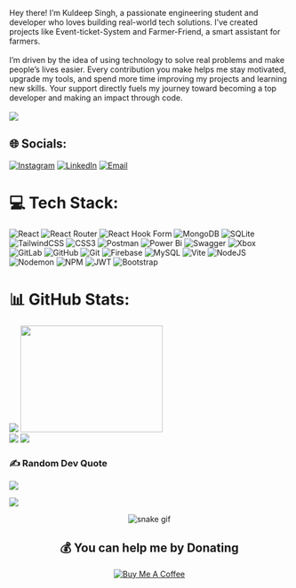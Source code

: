 Hey there! I’m Kuldeep Singh, a passionate engineering student and developer who loves building real-world tech solutions. I’ve created projects like Event-ticket-System and Farmer-Friend, a smart assistant for farmers. <br><br>I’m driven by the idea of using technology to solve real problems and make people’s lives easier. Every contribution you make helps me stay motivated, upgrade my tools, and spend more time improving my projects and learning new skills. Your support directly fuels my journey toward becoming a top developer and making an impact through code.<br><br>
<img src = "https://media.giphy.com/media/v1.Y2lkPTc5MGI3NjExMWMyZXl2cW9oN2dnYXlteWxwZ241bDVjZDZ2a205OGp4ajZrMDZ2cCZlcD12MV9naWZzX3NlYXJjaCZjdD1n/Ws6T5PN7wHv3cY8xy8/giphy.gif"/>

## 🌐 Socials:
[![Instagram](https://img.shields.io/badge/Instagram-%23E4405F.svg?logo=Instagram&logoColor=white)](https://www.instagram.com/kuldeepsingh_3536?igsh=ZTU4cjlzbTFheHNu)
[![LinkedIn](https://img.shields.io/badge/LinkedIn-%230077B5.svg?logo=linkedin&logoColor=white)](https://www.linkedin.com/in/kuldeep-singh-22429b246/)
[![Email](https://img.shields.io/badge/Email-D14836?logo=gmail&logoColor=white)](mailto:Kuldeep304057@gmail.com)

# 💻 Tech Stack:
![React](https://img.shields.io/badge/react-%2320232a.svg?style=for-the-badge&logo=react&logoColor=%2361DAFB) ![React Router](https://img.shields.io/badge/React_Router-CA4245?style=for-the-badge&logo=react-router&logoColor=white) ![React Hook Form](https://img.shields.io/badge/React%20Hook%20Form-%23EC5990.svg?style=for-the-badge&logo=reacthookform&logoColor=white) ![MongoDB](https://img.shields.io/badge/MongoDB-%234ea94b.svg?style=for-the-badge&logo=mongodb&logoColor=white) ![SQLite](https://img.shields.io/badge/sqlite-%2307405e.svg?style=for-the-badge&logo=sqlite&logoColor=white) ![TailwindCSS](https://img.shields.io/badge/tailwindcss-%2338B2AC.svg?style=for-the-badge&logo=tailwind-css&logoColor=white) ![CSS3](https://img.shields.io/badge/css3-%231572B6.svg?style=for-the-badge&logo=css3&logoColor=white) ![Postman](https://img.shields.io/badge/Postman-FF6C37?style=for-the-badge&logo=postman&logoColor=white) ![Power Bi](https://img.shields.io/badge/power_bi-F2C811?style=for-the-badge&logo=powerbi&logoColor=black) ![Swagger](https://img.shields.io/badge/-Swagger-%23Clojure?style=for-the-badge&logo=swagger&logoColor=white) ![Xbox](https://img.shields.io/badge/xbox-%23107C10.svg?style=for-the-badge&logo=xbox&logoColor=white) ![GitLab](https://img.shields.io/badge/gitlab-%23181717.svg?style=for-the-badge&logo=gitlab&logoColor=white) ![GitHub](https://img.shields.io/badge/github-%23121011.svg?style=for-the-badge&logo=github&logoColor=white) ![Git](https://img.shields.io/badge/git-%23F05033.svg?style=for-the-badge&logo=git&logoColor=white) ![Firebase](https://img.shields.io/badge/firebase-a08021?style=for-the-badge&logo=firebase&logoColor=ffcd34) ![MySQL](https://img.shields.io/badge/mysql-4479A1.svg?style=for-the-badge&logo=mysql&logoColor=white) ![Vite](https://img.shields.io/badge/vite-%23646CFF.svg?style=for-the-badge&logo=vite&logoColor=white) ![NodeJS](https://img.shields.io/badge/node.js-6DA55F?style=for-the-badge&logo=node.js&logoColor=white) ![Nodemon](https://img.shields.io/badge/NODEMON-%23323330.svg?style=for-the-badge&logo=nodemon&logoColor=%BBDEAD) ![NPM](https://img.shields.io/badge/NPM-%23CB3837.svg?style=for-the-badge&logo=npm&logoColor=white) ![JWT](https://img.shields.io/badge/JWT-black?style=for-the-badge&logo=JSON%20web%20tokens) ![Bootstrap](https://img.shields.io/badge/bootstrap-%238511FA.svg?style=for-the-badge&logo=bootstrap&logoColor=white)
# 📊 GitHub Stats:
![](https://github-readme-stats.vercel.app/api?username=vivrz&theme=cobalt&hide_border=false&include_all_commits=false&count_private=false) <img src = "https://camo.githubusercontent.com/634cde7e2e1d5e068365496e692b779f81bef8a053ca1348e139e4bf75de6a88/68747470733a2f2f692e70696e696d672e636f6d2f6f726967696e616c732f34312f37652f62652f34313765626565393836616563343136323932373862316530346366626665392e676966" width = "256" height = "192"/><br/>
![](https://nirzak-streak-stats.vercel.app/?user=vivrz&theme=cobalt&hide_border=false)
![](https://github-readme-stats.vercel.app/api/top-langs/?username=vivrz&theme=cobalt&hide_border=false&include_all_commits=false&count_private=false&layout=compact)

### ✍️ Random Dev Quote
![](https://quotes-github-readme.vercel.app/api?type=horizontal&theme=radical)

[![](https://visitcount.itsvg.in/api?id=vivrz&icon=0&color=0)](https://visitcount.itsvg.in)
<div align="center">
  <img src="https://github.com/Vivrz/Vivrz/blob/output/github-snake-dark.svg" alt="snake gif" />
  
  <h2>💰 You can help me by Donating</h2>
  
  <a href="https://buymeacoffee.com/vivrz">
    <img src="https://img.shields.io/badge/Buy%20Me%20a%20Coffee-ffdd00?style=for-the-badge&logo=buy-me-a-coffee&logoColor=black" alt="Buy Me A Coffee" />
  </a>
</div>

